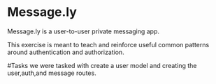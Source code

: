 # Message.ly

Message.ly is a user-to-user private messaging app.

This exercise is meant to teach and reinforce useful common patterns around authentication and authorization.

#Tasks
we were tasked with create a user model and creating the user,auth,and message routes.
